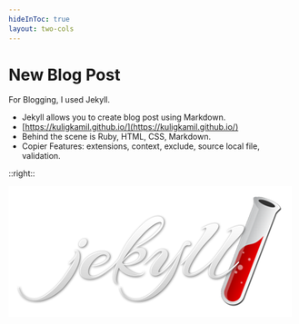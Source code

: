 ```yaml
---
hideInToc: true
layout: two-cols
---
```


# New Blog Post
For Blogging, I used Jekyll.

<v-clicks>

* Jekyll allows you to create blog post using Markdown.
* [https://kuligkamil.github.io/](https://kuligkamil.github.io/)
* Behind the scene is Ruby, HTML, CSS, Markdown.
* Copier Features: extensions, context, exclude, source local file, validation.
  
</v-clicks>

::right::

 ![Alt text](./assets/jekyll.png)

 <!-- 
 I am using Jekyll for my blog.
 I am not the best writer but I am trying to improve my writing skills.
 Learn in public. With blog I can fight with my imposter syndrome. To compare what I learn before and what I know now.
 
 I am using Github Actions to deploy my blog post.

 But new year new me. 
 -->
